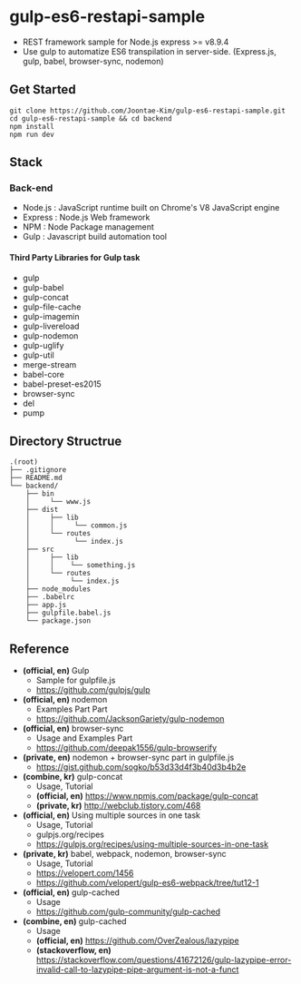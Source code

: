 # gulp-es6-restapi-sample
- REST framework sample for Node.js express >= v8.9.4
- Use gulp to automatize ES6 transpilation in server-side. (Express.js, gulp, babel, browser-sync, nodemon)
## Get Started

```
git clone https://github.com/Joontae-Kim/gulp-es6-restapi-sample.git
cd gulp-es6-restapi-sample && cd backend
npm install
npm run dev
```

## Stack
### Back-end
 - Node.js : JavaScript runtime built on Chrome's V8 JavaScript engine
 - Express : Node.js Web framework
 - NPM : Node Package management
 - Gulp : Javascript build automation tool

#### Third Party Libraries for Gulp task
- gulp
- gulp-babel
- gulp-concat
- gulp-file-cache
- gulp-imagemin
- gulp-livereload
- gulp-nodemon
- gulp-uglify
- gulp-util
- merge-stream
- babel-core
- babel-preset-es2015
- browser-sync
- del
- pump

## Directory Structrue
```
.(root)
├── .gitignore
├── README.md
└── backend/
    ├── bin
    │     └── www.js
    ├── dist
    │     ├── lib
    │     │     └── common.js
    │     └── routes
    │           └── index.js
    ├── src
    │     ├── lib
    │     │    └── something.js
    │     └── routes
    │          └── index.js
    ├── node_modules
    ├── .babelrc
    ├── app.js
    ├── gulpfile.babel.js
    └── package.json
```

## Reference
- **(official, en)** Gulp
  - Sample for gulpfile.js
  - https://github.com/gulpjs/gulp
- **(official, en)** nodemon
  - Examples Part Part
  - https://github.com/JacksonGariety/gulp-nodemon
- **(official, en)** browser-sync
  - Usage and Examples Part
  - https://github.com/deepak1556/gulp-browserify
- **(private, en)** nodemon + browser-sync part in gulpfile.js
  - https://gist.github.com/sogko/b53d33d4f3b40d3b4b2e
- **(combine, kr)** gulp-concat
  - Usage, Tutorial
  - **(official, en)** https://www.npmjs.com/package/gulp-concat
  - **(private, kr)** http://webclub.tistory.com/468
- **(official, en)** Using multiple sources in one task
  - Usage, Tutorial
  - gulpjs.org/recipes
  - https://gulpjs.org/recipes/using-multiple-sources-in-one-task
- **(private, kr)** babel, webpack, nodemon, browser-sync
  - Usage, Tutorial
  - https://velopert.com/1456
  - https://github.com/velopert/gulp-es6-webpack/tree/tut12-1
- **(official, en)** gulp-cached
  - Usage
  - https://github.com/gulp-community/gulp-cached
- **(combine, en)** gulp-cached
  - Usage
  - **(official, en)** https://github.com/OverZealous/lazypipe
  - **(stackoverflow, en)** https://stackoverflow.com/questions/41672126/gulp-lazypipe-error-invalid-call-to-lazypipe-pipe-argument-is-not-a-funct
